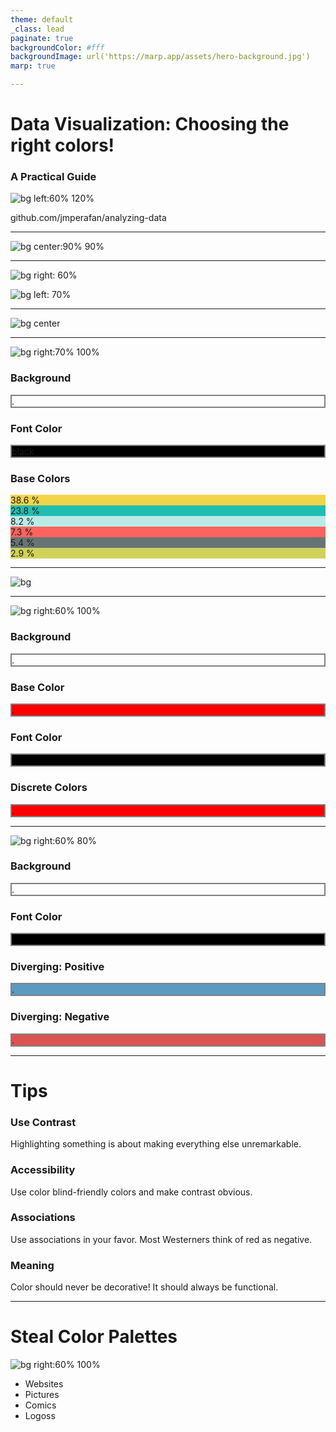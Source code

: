 ```yaml
---
theme: default
_class: lead
paginate: true
backgroundColor: #fff
backgroundImage: url('https://marp.app/assets/hero-background.jpg')
marp: true

---
```


# **Data Visualization: Choosing the right colors!**
### A Practical Guide

![bg left:60% 120%](https://encrypted-tbn0.gstatic.com/images?q=tbn:ANd9GcRFcfiO2tP8DMppCyiXzfrXTl9jIzANaDVFbw&usqp=CAU)

github.com/jmperafan/analyzing-data

---

<!---
First, some color theory! A color is composed of 3 elements. The hue, saturation, and brightness.
-->

![bg center:90% 90%](https://giggster.com/guide/static/fed42130c194b0c240a4ec10408adf97/8282f/hsl-cover-2.png)

---

<!---
Colors have an order! You can literally sort them into place. It is very similar to how music notes work. Colors can also be "out of frequence".

For example, if you choose green and red, yellow would be "right" choice for a third color. 
-->

![bg right: 60%](https://encrypted-tbn0.gstatic.com/images?q=tbn:ANd9GcTfaSCaKrRc77Cbcnjbn-pET4aXn9yK25DNzg&usqp=CAU)

![bg left: 70%](https://encrypted-tbn0.gstatic.com/images?q=tbn:ANd9GcQyNOnaT3uI3hw4k5mXU---1r0o_uv3CgvvuQ&usqp=CAU)

---

<!---
In reality, choosing a color is a bit more complex. Once you pick one color, there are some methods to choose the rest of a color palette. 
-->

![bg center](https://as2.ftcdn.net/v2/jpg/01/76/10/51/500_F_176105156_kdh5W46ZEITVC2lAhKDhEGJ5JnisXe38.jpg)

---

<!---
Decorative, non-functional use of color: Terrible example! So many colors that it is hard to know what is important.
-->

![bg right:70% 100%](https://performinganalytics.com/wp-content/uploads/2021/03/image-167-1024x702.png)

### Background
<div class="result-color" style="background-color: #fffff; border: solid grey 2px;">
<span class="weight dark">.</span>
</div>

### Font Color
<div class="result-color" style="background-color: black; border: solid grey 2px; font-color: white;">
<span class="">black</span>
</div>

### Base Colors
<div class="result-color" style="background-color: #f3d449">
<span class="weight dark">38.6 %</span>
</div>

<div class="result-color" style="background-color: #21bdb0">
<span class="weight dark">23.8 %</span>
</div>

<div class="result-color" style="background-color: #baeae6">
<span class="weight dark">8.2 %</span>
</div>

<div class="result-color" style="background-color: #fd635e">
<span class="weight dark">7.3 %</span>
</div>

<div class="result-color" style="background-color: #677475">
<span class="weight dark">5.4 %</span>
</div>

<div class="result-color" style="background-color: #cfd15a">
<span class="weight dark">2.9 %</span>
</div>

---

<!---
It is much better to use color in a functional way. The right example, uses color to guide the eye into what is important.

Everything grey? Then it is good! Something red? We need to fix it!
-->

![bg](https://miro.medium.com/max/1400/1*aOY5PzJq9Fgo1n50yyrnrg.png)

---

<!---
Descent use of color. Color is not used functionally, but at least the use of color is not distracting. 
-->

![bg right:60% 100%](https://miro.medium.com/max/1400/1*Wv-Q-E9YM2vpOIFRk2Pwog.png)

### Background
<div class="result-color" style="background-color: #fffff; border: solid grey 2px;">
<span class="weight dark">.</span>
</div>

### Base Color
<div class="result-color" style="background-color: red; border: solid grey 2px;">
<span class="weight dark">.</span>
</div>

### Font Color
<div class="result-color" style="background-color: black; border: solid grey 2px;">
<span class="weight dark">.</span>
</div> 

### Discrete Colors
<div class="result-color" style="background-color: red; border: solid grey 2px;">
<span class="weight dark">.</span>
</div>

---

<!---
Good use of color. Color is purely functional. Throughout the dashboard, blue and red are used to encode values. However, it is hard to know if things are going well or not.  
-->

![bg right:60% 80%](https://www.theinformationlab.nl/wp-content/uploads/2015/10/england_nation_depressants.png)

### Background
<div class="result-color" style="background-color: #fffff; border: solid grey 2px;">
<span class="weight dark">.</span>
</div>

### Font Color
<div class="result-color" style="background-color: black; border: solid grey 2px;">
<span class="weight dark">.</span>
</div>

### Diverging: Positive
<div class="result-color" style="background-color: #5c99c1; border: solid grey 2px;">
<span class="weight dark">.</span>
</div>

### Diverging: Negative
<div class="result-color" style="background-color: #db5251; border: solid grey 2px;">
<span class="weight dark">.</span>
</div>

---

# **Tips**

### Use Contrast
Highlighting something is about making everything else unremarkable.

### Accessibility
Use color blind-friendly colors and make contrast obvious. 

### Associations
Use associations in your favor. Most Westerners think of red as negative. 

### Meaning
Color should never be decorative! It should always be functional. 

---

<!---
If it is too hard to come up with a color palette from scratch, you can always use some inspiration.
-->

# **Steal Color Palettes**

![bg right:60% 100%](https://i.pinimg.com/originals/a7/ce/7b/a7ce7bb4abdc8bb1defcbaaab20c41cf.png)

- Websites
- Pictures
- Comics
- Logoss